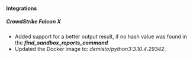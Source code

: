 
#### Integrations
##### CrowdStrike Falcon X
- Added support for a better output result, if no hash value was found in the ***find_sandbox_reports_command***
- Updated the Docker image to: *demisto/python3:3.10.4.29342*.
